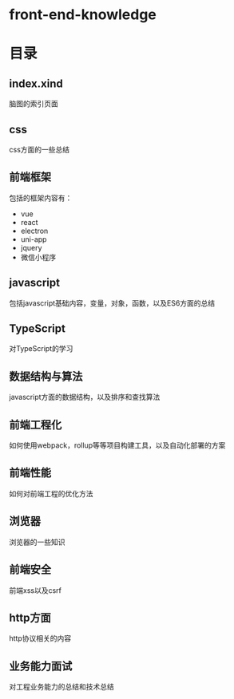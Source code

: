 # front-end-knowledge
# 目录

## index.xind

脑图的索引页面

## css 

css方面的一些总结

## 前端框架

包括的框架内容有：

* vue
* react
* electron
* uni-app
* jquery
* 微信小程序

## javascript

包括javascript基础内容，变量，对象，函数，以及ES6方面的总结

## TypeScript

对TypeScript的学习

## 数据结构与算法

javascript方面的数据结构，以及排序和查找算法

## 前端工程化

如何使用webpack，rollup等等项目构建工具，以及自动化部署的方案

## 前端性能

如何对前端工程的优化方法

## 浏览器

浏览器的一些知识

## 前端安全

前端xss以及csrf

## http方面

http协议相关的内容

## 业务能力面试

对工程业务能力的总结和技术总结



